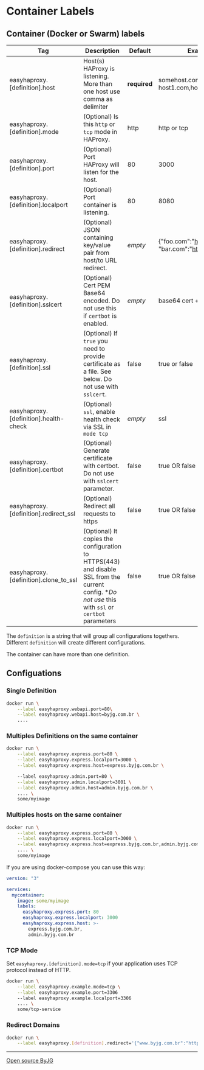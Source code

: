 # Container Labels

## Container (Docker or Swarm) labels

| Tag                                   | Description                                                                                                                                         | Default      | Example                                                    |
|---------------------------------------|-----------------------------------------------------------------------------------------------------------------------------------------------------|--------------|------------------------------------------------------------|
| easyhaproxy.[definition].host         | Host(s) HAProxy is listening. More than one host use comma as delimiter                                                                             | **required** | somehost.com OR host1.com,host2.com                        |
| easyhaproxy.[definition].mode         | (Optional) Is this `http` or `tcp` mode in HAProxy.                                                                                                 | http         | http or tcp                                                |
| easyhaproxy.[definition].port         | (Optional) Port HAProxy will listen for the host.                                                                                                   | 80           | 3000                                                       |
| easyhaproxy.[definition].localport    | (Optional) Port container is listening.                                                                                                             | 80           | 8080                                                       |
| easyhaproxy.[definition].redirect     | (Optional) JSON containing key/value pair from host/to URL redirect.                                                                                | *empty*      | {"foo.com":"https://bla.com", "bar.com":"https://bar.org"} |
| easyhaproxy.[definition].sslcert      | (Optional) Cert PEM Base64 encoded. Do not use this if `certbot` is enabled.                                                                        | *empty*      | base64 cert + key                                          |
| easyhaproxy.[definition].ssl          | (Optional) If `true` you need to provide certificate as a file. See below. Do not use with `sslcert`.                                               | false        | true or false                                              |
| easyhaproxy.[definition].health-check | (Optional) `ssl`, enable health check via SSL in `mode tcp`                                                                                         | *empty*      | ssl                                                        |
| easyhaproxy.[definition].certbot      | (Optional) Generate certificate with certbot. Do not use with `sslcert` parameter.                                                                  | false        | true OR false                                              |
| easyhaproxy.[definition].redirect_ssl | (Optional) Redirect all requests to https                                                                                                           | false        | true OR false                                              |
| easyhaproxy.[definition].clone_to_ssl | (Optional) It copies the configuration to HTTPS(443) and disable SSL from the current config. **Do not use* this with `ssl` or `certbot` parameters | false        | true OR false                                              |

The `definition` is a string that will group all configurations togethers. Different `definition` will create different configurations.

The container can have more than one definition.

## Configuations

### Single Definition

```bash
docker run \
    --label easyhaproxy.webapi.port=80\
    --label easyhaproxy.webapi.host=byjg.com.br \
    ....
```

### Multiples Definitions on the same container

```bash
docker run \
    --label easyhaproxy.express.port=80 \
    --label easyhaproxy.express.localport=3000 \
    --label easyhaproxy.express.host=express.byjg.com.br \

    --label easyhaproxy.admin.port=80 \
    --label easyhaproxy.admin.localport=3001 \
    --label easyhaproxy.admin.host=admin.byjg.com.br \
    .... \
    some/myimage
```

### Multiples hosts on the same container

```bash
docker run \
    --label easyhaproxy.express.port=80 \
    --label easyhaproxy.express.localport=3000 \
    --label easyhaproxy.express.host=express.byjg.com.br,admin.byjg.com.br \
    .... \
    some/myimage
```

If you are using docker-compose you can use this way:

```yaml
version: "3"

services:
  mycontainer:
    image: some/myimage
    labels:
      easyhaproxy.express.port: 80
      easyhaproxy.express.localport: 3000
      easyhaproxy.express.host: >-
        express.byjg.com.br,
        admin.byjg.com.br
```

### TCP Mode

Set `easyhaproxy.[definition].mode=tcp` if your application uses TCP protocol instead of HTTP. 

```bash
docker run \
    --label easyhaproxy.example.mode=tcp \
    --label easyhaproxy.example.port=3306
    --label easyhaproxy.example.localport=3306
    .... \
    some/tcp-service
```

### Redirect Domains

```bash
docker run \
    --label easyhaproxy.[definition].redirect='{"www.byjg.com.br":"http://byjg.com.br","byjg.com":"http://byjg.com.br"}'
```

----
[Open source ByJG](http://opensource.byjg.com)
